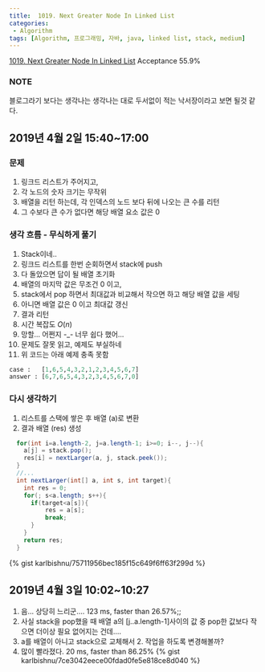 ```yaml
---
title:  1019. Next Greater Node In Linked List
categories:
 - Algorithm
tags: [Algorithm, 프로그래밍, 자바, java, linked list, stack, medium]
---
```

[1019. Next Greater Node In Linked List](https://leetcode.com/problems/next-greater-node-in-linked-list/)
Acceptance 55.9%

### NOTE
블로그라기 보다는 생각나는 생각나는 대로 두서없이 적는 낙서장이라고 보면 될것 같다.

## 2019년 4월 2일 15:40~17:00
### 문제
1. 링크드 리스트가 주어지고,
2. 각 노드의 숫자 크기는 무작위
3. 배열을 리턴 하는데, 각 인덱스의 노드 보다 뒤에 나오는 큰 수를 리턴
4. 그 수보다 큰 수가 없다면 해당 배열 요소 값은 0

### 생각 흐름 - 무식하게 풀기
1. Stack이네..
2. 링크드 리스트를 한번 순회하면서 stack에 push
3. 다 돌았으면 답이 될 배열 초기화
4. 배열의 마지막 값은 무조건 0 이고,
5. stack에서 pop 하면서 최대값과 비교해서 작으면 하고 해당 배열 값을 세팅
6. 아니면 배열 값은 0 이고 최대값 갱신
7. 결과 리턴
8. 시간 복잡도 $O(n)$
9. 망할... 어쩐지 -\_- 너무 쉽다 했어...
10. 문제도 잘못 읽고, 예제도 부실하네
11. 위 코드는 아래 예제 충족 못함
```python
case :   [1,6,5,4,3,2,1,2,3,4,5,6,7]
answer : [6,7,6,5,4,3,2,3,4,5,6,7,0]
```

### 다시 생각하기
1. 리스트를 스택에 쌓은 후 배열 (a)로 변환
2. 결과 배열 (res) 생성
```java
  for(int i=a.length-2, j=a.length-1; i>=0; i--, j--){
    a[j] = stack.pop();
    res[i] = nextLarger(a, j, stack.peek());
  }
  //...
  int nextLarger(int[] a, int s, int target){
    int res = 0;
    for(; s<a.length; s++){
      if(target<a[s]){
          res = a[s];
          break;
      }
    }
    return res;
  }
```

{% gist karlbishnu/75711956bec185f15c649f6ff63f299d %}

## 2019년 4월 3일 10:02~10:27
1. 음... 상당히 느리군.... 123 ms, faster than 26.57%;;
2. 사실 stack을 pop했을 때 배열 a의 [j..a.length-1]사이의 값 중 pop한 값보다 작으면 더이상 필요 없어지는 건데....
3. a를 배열이 아니고 stack으로 교체해서 2. 작업을 하도록 변경해볼까?
4. 많이 빨라졌다. 20 ms, faster than 86.25%
{% gist karlbishnu/7ce3042eece00fdad0fe5e818ce8d040 %}
